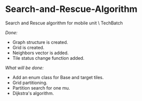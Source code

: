 # Search-and-Rescue-Algorithm
Search and Rescue algorithm for mobile unit \ TechBatch

*Done:* 

* Graph structure is created.
* Grid is created.
* Neighbors vector is added.
* Tile status change function added.

*What will be done:*

* Add an enum class for Base and target tiles.
* Grid partitioning.
* Partition search for one mu.
* Dijkstra's algorithm.
